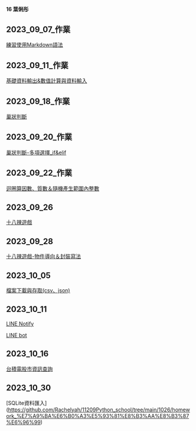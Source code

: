 #### 16 葉俐彤
## 2023_09_07_作業
[練習使用Markdown語法](https://github.com/Rachelyah/20230907-)

## 2023_09_11_作業
[基礎資料輸出&數值計算與資料輸入](https://github.com/Rachelyah/20230911_homework)

## 2023_09_18_作業
[巢狀判斷](https://github.com/Rachelyah/11209Python_school/blob/main/0918/%E5%9B%9E%E5%AE%B6%E4%BD%9C%E6%A5%AD/lesson6_2.ipynb)

## 2023_09_20_作業
[巢狀判斷-多項選擇_if&elif](https://github.com/Rachelyah/11209Python_school/blob/main/0920/回家作業/條件分析回家作業.ipynb)

## 2023_09_22_作業
[迴圈算因數、質數＆隨機產生範圍內整數](https://github.com/Rachelyah/11209Python_school/blob/main/0922/上課練習/回家作業/0922回家作業.ipynb)

## 2023_09_26
[十八辣遊戲](https://github.com/Rachelyah/11209Python_school/blob/main/0926/%E5%9B%9E%E5%AE%B6%E4%BD%9C%E6%A5%AD/0926%E5%9B%9E%E5%AE%B6%E4%BD%9C%E6%A5%AD.ipynb)

## 2023_09_28
[十八辣遊戲-物件導向＆封裝寫法](https://github.com/Rachelyah/11209Python_school/blob/main/0928/回家作業/十八辣遊戲.ipynb)

## 2023_10_05
[檔案下載與存取(csv、json)](https://github.com/Rachelyah/11209Python_school/blob/main/1005/homework.ipynb)

## 2023_10_11
[LINE Notify]([https://github.com/Rachelyah/11209Python_school/blob/main/1011/LINE-homework/LINE%20notify.ipynb](https://github.com/Rachelyah/11209Python_school/tree/main/1011/LINE_Notify))

[LINE bot](https://github.com/Rachelyah/LINE-bot)

## 2023_10_16
[台積電股市資訊查詢](https://github.com/Rachelyah/11209Python_school/blob/main/1016/homework.py)

## 2023_10_30
[SQLite資料匯入] (https://github.com/Rachelyah/11209Python_school/tree/main/1026/homework_%E7%A9%BA%E6%B0%A3%E5%93%81%E8%B3%AA%E8%B3%87%E6%96%99)